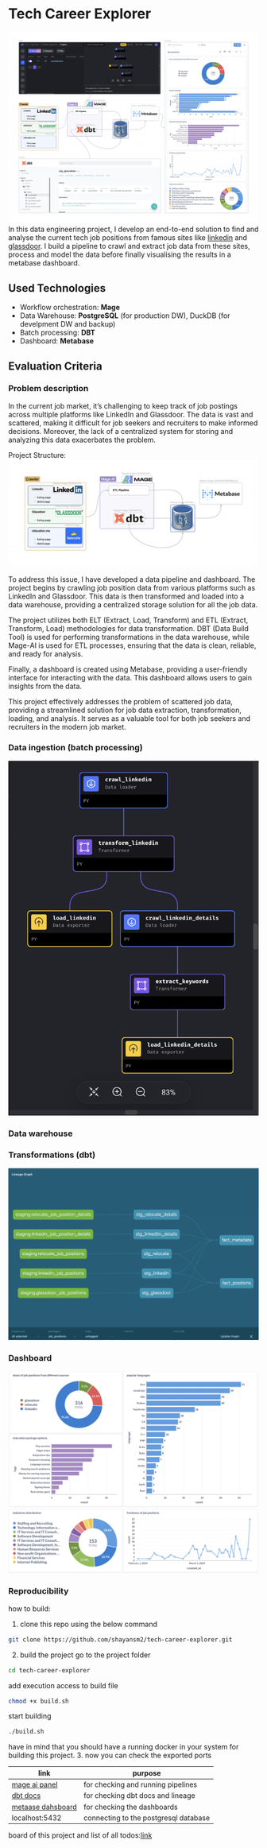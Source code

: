 # Tech Career Explorer
![alt text](statics/project_demo.png)
In this data engineering project, I develop an end-to-end solution to find and analyse the current tech job positions from famous sites like [linkedin](https://www.linkedin.com/) and [glassdoor](glassdoor.com). I build a pipeline to crawl and extract job data from these sites, process and model the data before finally visualising the results in a metabase dashboard.
## Used Technologies
- Workflow orchestration: **Mage**
- Data Warehouse: **PostgreSQL** (for production DW), DuckDB (for develpment DW and backup)
- Batch processing: **DBT**
- Dashboard: **Metabase**

## Evaluation Criteria
### Problem description
In the current job market, it’s challenging to keep track of job postings across multiple platforms like LinkedIn and Glassdoor. The data is vast and scattered, making it difficult for job seekers and recruiters to make informed decisions. Moreover, the lack of a centralized system for storing and analyzing this data exacerbates the problem.

Project Structure: 
![alt text](statics/project_schema.png)

To address this issue, I have developed a data pipeline and dashboard. The project begins by crawling job position data from various platforms such as LinkedIn and Glassdoor. This data is then transformed and loaded into a data warehouse, providing a centralized storage solution for all the job data.

The project utilizes both ELT (Extract, Load, Transform) and ETL (Extract, Transform, Load) methodologies for data transformation. DBT (Data Build Tool) is used for performing transformations in the data warehouse, while Mage-AI is used for ETL processes, ensuring that the data is clean, reliable, and ready for analysis.

Finally, a dashboard is created using Metabase, providing a user-friendly interface for interacting with the data. This dashboard allows users to gain insights from the data.

This project effectively addresses the problem of scattered job data, providing a streamlined solution for job data extraction, transformation, loading, and analysis. It serves as a valuable tool for both job seekers and recruiters in the modern job market.

### Data ingestion (batch processing)

![alt text](statics/mage.png)
### Data warehouse
### Transformations (dbt)

![alt text](statics/dbt.png)
### Dashboard

![alt text](statics/metabase1.png)
![alt text](statics/metabase2.png)
### Reproducibility
how to build:
1. clone this repo using the below command
```bash
git clone https://github.com/shayansm2/tech-career-explorer.git
```
2. build the project
go to the project folder
```bash
cd tech-career-explorer
```
add execution access to build file
```bash
chmod +x build.sh
```
start building
```bash
./build.sh
```
have in mind that you should have a running docker in your system for building this project.
3. now you can check the exported ports 

|link|purpose|
|---|---|
|[mage ai panel](http://localhost:6789/)| for checking and running pipelines |
|[dbt docs](http://localhost:8080/)| for checking dbt docs and lineage|
|[metaase dahsboard](http://localhost:3000/dashboard/1-job-positions)|for checking the dashboards|
|localhost:5432|connecting to the postgresql database|


board of this project and list of all todos:[link](https://github.com/users/shayansm2/projects/7/views/2)